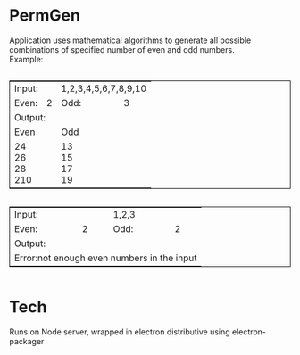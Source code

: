 # PermGen
Application uses mathematical algorithms to generate all possible combinations of specified number of even and odd numbers. 
<br>Example:<br>
<table  style="border:1px solid black;display:inline-block">
<tr>
  <td colspan=2>Input:</td>
  <td colspan=2>1,2,3,4,5,6,7,8,9,10</td>
</tr>
<tr>
  <td>Even:</td>
  <td>2</td>
  <td>Odd:</td>
  <td>3</td>
</tr>
<tr>
  <td colspan=4>Output:</>
</tr>
<tr>
  <td colspan=2>Even</>
  <td colspan=2>Odd</>
</tr>
<tr>
  <td colspan=2>24<br>26<br>28<br>210</>
  <td colspan=2>13<br>15<br>17<br>19</>
</tr>
</table>

<table  style="border:1px solid black;display:inline-block">
<tr>
  <td colspan=2>Input:</td>
  <td colspan=2>1,2,3</td>
</tr>
<tr>
  <td>Even:</td>
  <td>2</td>
  <td>Odd:</td>
  <td>2</td>
</tr>
<tr>
  <td colspan=4>Output:</>
</tr>
<tr>
  <td colspan=4>Error:not enough even numbers in the input</>
</tr>

</table>

# Tech
Runs on Node server, wrapped in electron distributive using electron-packager

